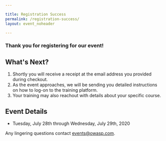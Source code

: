 ```yaml
---

title: Registration Success
permalink: /registration-success/
layout: event_noheader

---
```


### Thank you for registering for our event!

## What's Next?
1. Shortly you will receive a receipt at the email address you provided during checkout.
2. As the event approaches, we will be sending you detailed instructions on how to log-on to the training platform.
3. Your training may also reachout with details about your specific course.

## Event Details
- Tuesday, July 28th through Wednesday, July 29th, 2020


Any lingering questions contact [events@owasp.com](mailto:events@owasp.com?subject=Virtual%20AppSecDays%20July%202020%20Registered).

